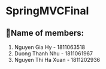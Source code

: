 # SpringMVCFinal

## 📛Name of members:
  1. Nguyen Gia Hy - 1811063518
  2. Duong Thanh Nhu - 1811061967
  3. Nguyen Thi Ha Xuan - 1811202936
